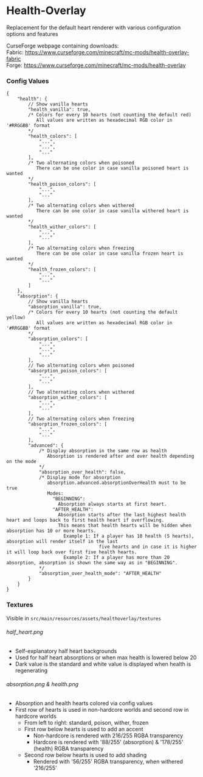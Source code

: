 # Health-Overlay
Replacement for the default heart renderer with various configuration options and features

CurseForge webpage containing downloads:  
Fabric: https://www.curseforge.com/minecraft/mc-mods/health-overlay-fabric  
Forge: https://www.curseforge.com/minecraft/mc-mods/health-overlay

### Config Values

```
{
	"health": {
		// Show vanilla hearts
		"health_vanilla": true,
		/* Colors for every 10 hearts (not counting the default red)
		   All values are written as hexadecimal RGB color in '#RRGGBB' format
		*/
		"health_colors": [
			"...",
			"...",
			"..."
		],
		/* Two alternating colors when poisoned
		   There can be one color in case vanilla poisoned heart is wanted
		*/
		"health_poison_colors": [
			"...",
			"..."
		],
		/* Two alternating colors when withered
		   There can be one color in case vanilla withered heart is wanted
		*/
		"health_wither_colors": [
			"...",
			"..."
		],
		/* Two alternating colors when freezing
		   There can be one color in case vanilla frozen heart is wanted
		*/
		"health_frozen_colors": [
			"...",
			"..."
		]
	},
	"absorption": {
		// Show vanilla hearts
		"absorption_vanilla": true,
		/* Colors for every 10 hearts (not counting the default yellow)
		   All values are written as hexadecimal RGB color in '#RRGGBB' format
		*/
		"absorption_colors": [
			"...",
			"...",
			"..."
		],
		// Two alternating colors when poisoned
		"absorption_poison_colors": [
			"...",
			"..."
		],
		// Two alternating colors when withered
		"absorption_wither_colors": [
			"...",
			"..."
		],
		// Two alternating colors when freezing
		"absorption_frozen_colors": [
			"...",
			"..."
		],
		"advanced": {
			/* Display absorption in the same row as health
			   Absorption is rendered after and over health depending on the mode
			*/
			"absorption_over_health": false,
			/* Display mode for absorption
			   absorption.advanced.absorptionOverHealth must to be true
			   Modes:
			     "BEGINNING":
			       Absorption always starts at first heart.
			     "AFTER_HEALTH":
			       Absorption starts after the last highest health heart and loops back to first health heart if overflowing.
			       This means that health hearts will be hidden when absorption has 10 or more hearts.
			         Example 1: If a player has 10 health (5 hearts), absorption will render itself in the last
			                      five hearts and in case it is higher it will loop back over first five health hearts.
			         Example 2: If a player has more than 20 absorption, absorption is shown the same way as in "BEGINNING".
			*/
			"absorption_over_health_mode": "AFTER_HEALTH"
		}
	}
}
```

### Textures
Visible in `src/main/resources/assets/healthoverlay/textures`

###### half_heart.png
- Self-explanatory half heart backgrounds
- Used for half heart absorptions or when max health is lowered below 20
- Dark value is the standard and white value is displayed when health is regenerating

###### absorption.png & health.png
- Absorption and health hearts colored via config values
- First row of hearts is used in non-hardcore worlds and second row in hardcore worlds
    - From left to right: standard, poison, wither, frozen
    - First row below hearts is used to add an accent
        - Non-hardcore is rendered with 216/255 RGBA transparency
        - Hardcore is rendered with '88/255' (absorption) & '178/255' (health) RGBA transparency
    - Second row below hearts is used to add shading
        - Rendered with '56/255' RGBA transparency, when withered '216/255'